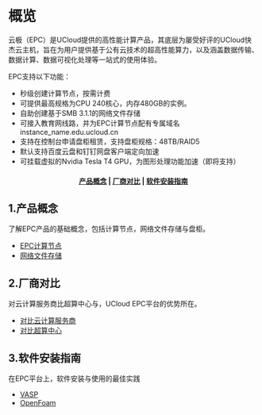 <!--一下子提供一种思路，欢迎大家发挥 -->

# 概览
云极（EPC）是UCloud提供的高性能计算产品，其底层为屡受好评的UCloud快杰云主机，旨在为用户提供基于公有云技术的超高性能算力，以及涵盖数据传输、数据计算、数据可视化处理等一站式的使用体验。

EPC支持以下功能：

* 秒级创建计算节点，按需计费
* 可提供最高规格为CPU 240核心，内存480GB的实例。
* 自助创建基于SMB 3.1.1的网络文件存储
* 可接入教育网线路，并为EPC计算节点配有专属域名instance_name.edu.ucloud.cn
* 支持在控制台申请盘柜租赁，支持盘柜规格：48TB/RAID5
* 默认支持百度云盘和钉钉网盘客户端定向加速
* 可挂载虚拟的Nvidia Tesla T4 GPU，为图形处理功能加速（即将支持）


#### <center>[产品概念](#1产品概念)   |    [厂商对比](#2厂商对比)   |     [软件安装指南](#3软件安装指南) </center>   

## 1.产品概念

了解EPC产品的基础概念，包括计算节点，网络文件存储与盘柜。

* [EPC计算节点](/epc/whatisepc)
* [网络文件存储](/epc/smb)

## 2.厂商对比

对云计算服务商比超算中心与，UCloud EPC平台的优势所在。

* [对比云计算服务商](/epc/compareToCloud)
* [对比超算中心](/epc/CompareToHpcCenter)


## 3.软件安装指南

在EPC平台上，软件安装与使用的最佳实践

* [VASP](/epc/vasp)
* [OpenFoam](/epc/openfoam)


